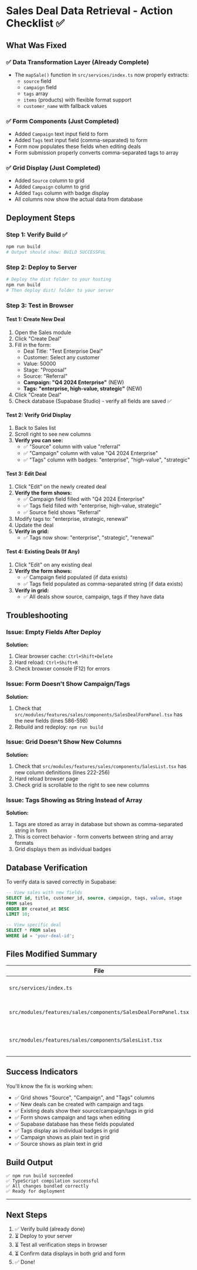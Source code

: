 # Sales Deal Data Retrieval - Action Checklist ✅

## What Was Fixed

### ✅ Data Transformation Layer (Already Complete)
- The `mapSale()` function in `src/services/index.ts` now properly extracts:
  - `source` field
  - `campaign` field
  - `tags` array
  - `items` (products) with flexible format support
  - `customer_name` with fallback values

### ✅ Form Components (Just Completed)
- Added `Campaign` text input field to form
- Added `Tags` text input field (comma-separated) to form
- Form now populates these fields when editing deals
- Form submission properly converts comma-separated tags to array

### ✅ Grid Display (Just Completed)
- Added `Source` column to grid
- Added `Campaign` column to grid
- Added `Tags` column with badge display
- All columns now show the actual data from database

## Deployment Steps

### Step 1: Verify Build ✅
```bash
npm run build
# Output should show: BUILD SUCCESSFUL
```

### Step 2: Deploy to Server
```bash
# Deploy the dist folder to your hosting
npm run build
# Then deploy dist/ folder to your server
```

### Step 3: Test in Browser

#### Test 1: Create New Deal
1. Open the Sales module
2. Click "Create Deal"
3. Fill in the form:
   - Deal Title: "Test Enterprise Deal"
   - Customer: Select any customer
   - Value: 50000
   - Stage: "Proposal"
   - Source: "Referral"
   - **Campaign: "Q4 2024 Enterprise"** (NEW)
   - **Tags: "enterprise, high-value, strategic"** (NEW)
4. Click "Create Deal"
5. Check database (Supabase Studio) - verify all fields are saved ✅

#### Test 2: Verify Grid Display
1. Back to Sales list
2. Scroll right to see new columns
3. **Verify you can see:**
   - ✅ "Source" column with value "referral"
   - ✅ "Campaign" column with value "Q4 2024 Enterprise"
   - ✅ "Tags" column with badges: "enterprise", "high-value", "strategic"

#### Test 3: Edit Deal
1. Click "Edit" on the newly created deal
2. **Verify the form shows:**
   - ✅ Campaign field filled with "Q4 2024 Enterprise"
   - ✅ Tags field filled with "enterprise, high-value, strategic"
   - ✅ Source field shows "Referral"
3. Modify tags to: "enterprise, strategic, renewal"
4. Update the deal
5. **Verify in grid:**
   - ✅ Tags now show: "enterprise", "strategic", "renewal"

#### Test 4: Existing Deals (If Any)
1. Click "Edit" on any existing deal
2. **Verify the form shows:**
   - ✅ Campaign field populated (if data exists)
   - ✅ Tags field populated as comma-separated string (if data exists)
3. **Verify in grid:**
   - ✅ All deals show source, campaign, tags if they have data

## Troubleshooting

### Issue: Empty Fields After Deploy
**Solution:**
1. Clear browser cache: `Ctrl+Shift+Delete`
2. Hard reload: `Ctrl+Shift+R`
3. Check browser console (F12) for errors

### Issue: Form Doesn't Show Campaign/Tags
**Solution:**
1. Check that `src/modules/features/sales/components/SalesDealFormPanel.tsx` has the new fields (lines 586-598)
2. Rebuild and redeploy: `npm run build`

### Issue: Grid Doesn't Show New Columns
**Solution:**
1. Check that `src/modules/features/sales/components/SalesList.tsx` has new column definitions (lines 222-256)
2. Hard reload browser page
3. Check grid is scrollable to the right to see new columns

### Issue: Tags Showing as String Instead of Array
**Solution:**
1. Tags are stored as array in database but shown as comma-separated string in form
2. This is correct behavior - form converts between string and array formats
3. Grid displays them as individual badges

## Database Verification

To verify data is saved correctly in Supabase:

```sql
-- View sales with new fields
SELECT id, title, customer_id, source, campaign, tags, value, stage 
FROM sales 
ORDER BY created_at DESC 
LIMIT 10;

-- View specific deal
SELECT * FROM sales 
WHERE id = 'your-deal-id';
```

## Files Modified Summary

| File | Purpose | Changes |
|------|---------|---------|
| `src/services/index.ts` | Data transformation | Extract source, campaign, tags, items (✅ Already fixed) |
| `src/modules/features/sales/components/SalesDealFormPanel.tsx` | Form display & editing | Add campaign/tags fields (✅ Just completed) |
| `src/modules/features/sales/components/SalesList.tsx` | Grid display | Add source/campaign/tags columns (✅ Just completed) |

## Success Indicators

You'll know the fix is working when:
- ✅ Grid shows "Source", "Campaign", and "Tags" columns
- ✅ New deals can be created with campaign and tags
- ✅ Existing deals show their source/campaign/tags in grid
- ✅ Form shows campaign and tags when editing
- ✅ Supabase database has these fields populated
- ✅ Tags display as individual badges in grid
- ✅ Campaign shows as plain text in grid
- ✅ Source shows as plain text in grid

## Build Output
```
✅ npm run build succeeded
✅ TypeScript compilation successful
✅ All changes bundled correctly
✅ Ready for deployment
```

---

## Next Steps
1. ✅ Verify build (already done)
2. ⏳ Deploy to your server
3. ⏳ Test all verification steps in browser
4. ⏳ Confirm data displays in both grid and form
5. ✅ Done!
